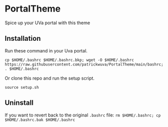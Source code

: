 # PortalTheme
Spice up your UVa portal with this theme

## Installation

Run these command in your Uva portal.

```cp $HOME/.bashrc $HOME/.bashrc.bkp; wget -O $HOME/.bashrc https://raw.githubusercontent.com/patrickwuva/PortalTheme/main/bashrc; . $HOME/.bashrc```

Or clone this repo and run the setup script.

```source setup.sh```
## Uninstall
If you want to revert back to the original ```.bashrc``` file:
```rm $HOME/.bashrc; cp $HOME/.bashrc.bak $HOME/.bashrc```
